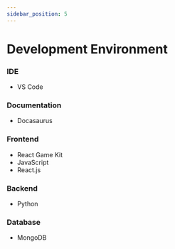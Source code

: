 ```yaml
---
sidebar_position: 5
---
```


# Development Environment

### IDE
- VS Code

### Documentation
- Docasaurus

### Frontend
- React Game Kit
- JavaScript
- React.js

### Backend
- Python

### Database
- MongoDB
